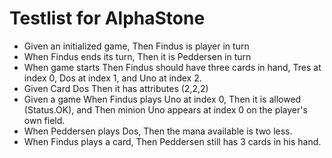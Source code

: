 Testlist for AlphaStone
====

* Given an initialized game, Then Findus is player in turn
* When Findus ends its turn, Then it is Peddersen in turn
* When game starts Then Findus should have three cards in hand, Tres at index 0, Dos at index 1, and Uno at index 2.
* Given Card Dos Then it has attributes (2,2,2)
* Given a game When Findus plays Uno at index 0, Then it is allowed (Status.OK), and Then minion Uno appears at index 0 on the player's own field.
* When Peddersen plays Dos, Then the mana available is two less.
* When Findus plays a card, Then Peddersen still has 3 cards in his hand.
